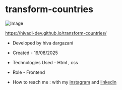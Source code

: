 # transform-countries

![Image](https://github.com/user-attachments/assets/e98bb5c3-9c67-43cc-872d-a22196c1610d)

https://hivadi-dev.github.io/transform-countries/

- Developed by hiva dargazani

- Created - 19/08/2025

- Technologies Used - Html , css 


- Role - Frontend

- How to reach me : with my [instagram](https://www.instagram.com/hivadi.dev) and [linkedin](https://www.linkedin.com/in/hivadi.dev)
